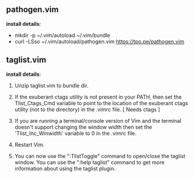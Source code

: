 ## pathogen.vim

**install details**:

  * mkdir -p ~/.vim/autoload ~/.vim/bundle 
  * curl -LSso ~/.vim/autoload/pathogen.vim https://tpo.pe/pathogen.vim

## taglist.vim

**install details**:

  1. Unzip taglist.vim to bundle dir.

  2. If the exuberant ctags utility is not present in your PATH, then set the
     Tlist_Ctags_Cmd variable to point to the location of the exuberant ctags 
     utility (not to the directory) in the .vimrc file. [ Needs ctags ]

  4. If you are running a terminal/console version of Vim and the terminal
     doesn't support changing the window width then set the
     'Tlist_Inc_Winwidth' variable to 0 in the .vimrc file.

  5. Restart Vim.

  6. You can now use the ":TlistToggle" command to open/close the taglist
     window. You can use the ":help taglist" command to get more information
     about using the taglist plugin.

